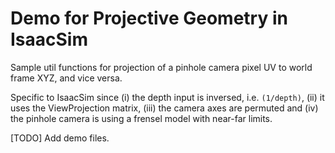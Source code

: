 # Demo for Projective Geometry in IsaacSim

Sample util functions for projection of a pinhole camera pixel UV to world frame XYZ, and vice versa.

Specific to IsaacSim since (i) the depth input is inversed, i.e. `(1/depth)`, (ii) it uses the ViewProjection matrix, (iii) the camera axes are permuted and (iv) the pinhole camera is using a frensel model with near-far limits.

[TODO] Add demo files.
